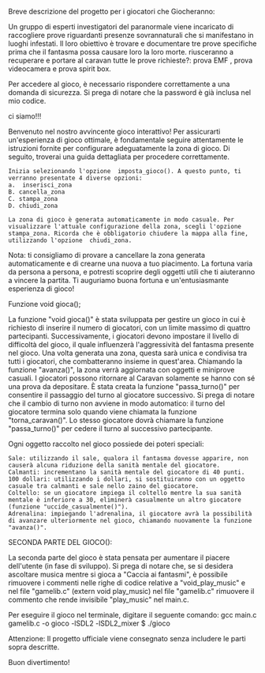 Breve descrizione del progetto per i giocatori che Giocheranno:

Un gruppo di esperti investigatori del paranormale viene incaricato di raccogliere prove riguardanti presenze sovrannaturali che si manifestano in luoghi infestati. Il loro obiettivo è trovare e documentare tre prove specifiche prima che il fantasma possa causare loro la loro morte. riusceranno a recuperare e portare al caravan tutte le prove richieste?: prova EMF , prova videocamera  e prova spirit box.


Per accedere al gioco, è necessario rispondere correttamente a una domanda di sicurezza. Si prega di notare che la password è già inclusa nel mio codice. 

ci siamo!!!

Benvenuto nel nostro avvincente gioco interattivo! Per assicurarti un'esperienza di gioco ottimale, è fondamentale seguire attentamente le istruzioni fornite per configurare adeguatamente la zona di gioco. Di seguito, troverai una guida dettagliata per procedere correttamente. 

    Inizia selezionando l'opzione  imposta_gioco(). A questo punto, ti verranno presentate 4 diverse opzioni:
    a.  inserisci_zona
    B. cancella_zona
    C. stampa_zona
    D. chiudi_zona

    La zona di gioco è generata automaticamente in modo casuale. Per visualizzare l'attuale configurazione della zona, scegli l'opzione  stampa_zona. Ricorda che è obbligatorio chiudere la mappa alla fine, utilizzando l'opzione  chiudi_zona. 

Nota: ti consigliamo di provare a cancellare la zona generata automaticamente e di crearne una nuova a tuo piacimento. La fortuna varia da persona a persona, e potresti scoprire degli oggetti utili che ti aiuteranno a vincere la partita.
Ti auguriamo buona fortuna e un'entusiasmante esperienza di gioco! 

Funzione void gioca();

La funzione "void gioca()" è stata sviluppata per gestire un gioco in cui è richiesto di inserire il numero di giocatori, con un limite massimo di quattro partecipanti. Successivamente, i giocatori devono impostare il livello di difficoltà del gioco, il quale influenzerà l'aggressività del fantasma presente nel gioco. 
Una volta generata una zona, questa sarà unica e condivisa tra tutti i giocatori, che combatteranno insieme in quest'area. Chiamando la funzione "avanza()", la zona verrà aggiornata con oggetti e miniprove casuali. 
I giocatori possono ritornare al Caravan solamente se hanno con sé una prova da depositare. È stata creata la funzione "passa_turno()" per consentire il passaggio del turno al giocatore successivo. Si prega di notare che il cambio di turno non avviene in modo automatico: il turno del giocatore termina solo quando viene chiamata la funzione "torna_caravan()". Lo stesso giocatore dovrà chiamare la funzione "passa_turno()" per cedere il turno al successivo partecipante. 



Ogni oggetto raccolto nel gioco possiede dei poteri speciali: 

    Sale: utilizzando il sale, qualora il fantasma dovesse apparire, non causerà alcuna riduzione della sanità mentale del giocatore. 
    Calmanti: incrementano la sanità mentale del giocatore di 40 punti. 
    100 dollari: utilizzando i dollari, si sostituiranno con un oggetto casuale tra calmanti e sale nello zaino del giocatore. 
    Coltello: se un giocatore impiega il coltello mentre la sua sanità mentale è inferiore a 30, eliminerà casualmente un altro giocatore (funzione "uccide_casualmente()"). 
    Adrenalina: impiegando l'adrenalina, il giocatore avrà la possibilità di avanzare ulteriormente nel gioco, chiamando nuovamente la funzione "avanza()". 

SECONDA PARTE DEL GIOCO(): 

La seconda parte del gioco è stata pensata per aumentare il piacere dell'utente (in fase di sviluppo). Si prega di notare che, se si desidera ascoltare musica  mentre si gioca a "Caccia ai fantasmi", è possibile rimuovere i commenti nelle righe di codice relative a "void_play_music" e nel file "gamelib.c" (extern void play_music) nel file "gamelib.c" rimuovere il commento che rende invisibile "play_music" nel main.c. 

Per eseguire il gioco nel terminale, digitare il seguente comando: 
gcc main.c gamelib.c -o gioco -lSDL2 -lSDL2_mixer
$ ./gioco

Attenzione: Il progetto ufficiale viene consegnato senza includere le parti sopra descritte. 

Buon divertimento! 





























